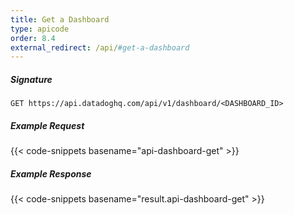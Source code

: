 ```yaml
---
title: Get a Dashboard
type: apicode
order: 8.4
external_redirect: /api/#get-a-dashboard
---
```


##### Signature
`GET https://api.datadoghq.com/api/v1/dashboard/<DASHBOARD_ID>`
##### Example Request
{{< code-snippets basename="api-dashboard-get" >}}
##### Example Response
{{< code-snippets basename="result.api-dashboard-get" >}}

